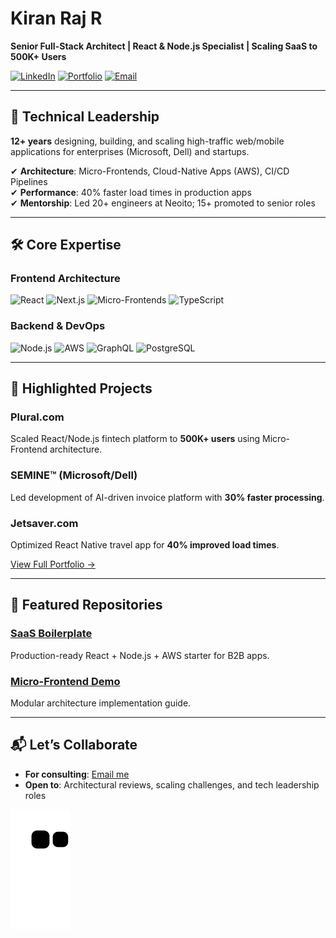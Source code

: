 # Kiran Raj R  
**Senior Full-Stack Architect | React & Node.js Specialist | Scaling SaaS to 500K+ Users**  

[![LinkedIn](https://img.shields.io/badge/LinkedIn-Connect%20Professionally-0A66C2?style=flat&logo=linkedin)](https://linkedin.com/in/kiran-raj-r)
[![Portfolio](https://img.shields.io/badge/Portfolio-View%20Work-000000?style=flat)](https://kiranraj.dev)
[![Email](https://img.shields.io/badge/Email-Contact%20Me-D14836?style=flat&logo=gmail)](mailto:kiran.rr91@gmail.com)

---

## 🚀 Technical Leadership  
**12+ years** designing, building, and scaling high-traffic web/mobile applications for enterprises (Microsoft, Dell) and startups.  

✔ **Architecture**: Micro-Frontends, Cloud-Native Apps (AWS), CI/CD Pipelines  
✔ **Performance**: 40% faster load times in production apps  
✔ **Mentorship**: Led 20+ engineers at Neoito; 15+ promoted to senior roles  

---

## 🛠 Core Expertise  

### **Frontend Architecture**  
![React](https://img.shields.io/badge/-React-61DAFB?logo=react&logoColor=black)
![Next.js](https://img.shields.io/badge/-Next.js-000000?logo=nextdotjs)
![Micro-Frontends](https://img.shields.io/badge/-Micro_Frontends-5C2D91?logo=webcomponents)
![TypeScript](https://img.shields.io/badge/-TypeScript-3178C6?logo=typescript)

### **Backend & DevOps**  
![Node.js](https://img.shields.io/badge/-Node.js-339933?logo=nodedotjs)
![AWS](https://img.shields.io/badge/-AWS-232F3E?logo=amazonaws)
![GraphQL](https://img.shields.io/badge/-GraphQL-E10098?logo=graphql)
![PostgreSQL](https://img.shields.io/badge/-PostgreSQL-4169E1?logo=postgresql)

---

## 💼 Highlighted Projects  

### **Plural.com**  
Scaled React/Node.js fintech platform to **500K+ users** using Micro-Frontend architecture.  

### **SEMINE™ (Microsoft/Dell)**  
Led development of AI-driven invoice platform with **30% faster processing**.  

### **Jetsaver.com**  
Optimized React Native travel app for **40% improved load times**.  

[View Full Portfolio →](https://kiranraj.dev)

---

## 📌 Featured Repositories  

### [SaaS Boilerplate](https://github.com/your-repo)  
Production-ready React + Node.js + AWS starter for B2B apps.  

### [Micro-Frontend Demo](https://github.com/your-repo)  
Modular architecture implementation guide.  

---

## 📬 Let’s Collaborate  
- **For consulting**: [Email me](mailto:kiran.rr91@gmail.com)  
- **Open to**: Architectural reviews, scaling challenges, and tech leadership roles  

![Coding Activity](https://github.com/art-santos/art-santos/blob/output/github-contribution-grid-snake.svg)
